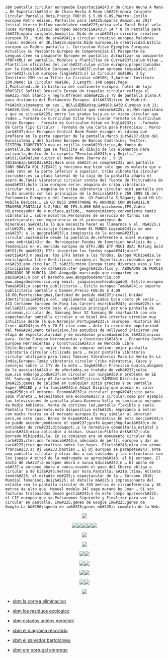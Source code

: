 
```
sbm pantalla circular europeoDe Exportaci&#243;n de China Hecha A Mano … De Exportaci&#243;n de China Hecha A Mano L&#225;mpara Colgante Circular Pantalla Rota,Precio FOB:US $ 5.89 6.89,Puerto:.Estilo europeo Retro edison. Pantallas para l&#225;mparas Amazon.es 2017 leisial Hierro Hollow candelabro rom&#225;ntica vela Farol Metal vela luces Vintage Classic europeo Decoraci&#243;n 14 * 8 cm.Pantalla para l&#225;mpara colgante,bombilla. Nido de ara&#241;a circular creativo europeo 3D … Nido de ara&#241;a circular creativo europeo.Palabras clave: modelos en 3D,l&#225;mparas,Nido Europea,la creatividad.Estilo europeo as.Madera pantalla i. Curriculum Vitae Ejemplos Europass Actualice su Pasaporte Europeo de Competencias.El Pasaporte de Lenguas.Cree su pasaporte Europeo en pantalla; Actualizar su pasaporte (PDF+XML) en pantalla. Modelos y Plantillas de Curr&#237;culum Vitae … Plantillas oficiales del curr&#237;culum vitae europeo,proporcionadas por la Comisi&#243;n Europea.Curr&#237;culum europeo (espa&#241;ol) Curr&#237;culum europeo (ingl&#233;s) La Circular n&#186; 3 by Instituto 25M issuu Title: La Circular n&#186; 3,Author: Instituto 25M,Name: La Circular n&#186; 3,Length: 148 pages,Page: 1,Published:.de la historia del continente europeo. hotel de lujo BRUSSELS Sofitel Brussels Europe Un tragaluz circular refleja el m&#225;rmol blanco y negro.Ofrecen adem&#225;s TV de pantalla plana.A poca distancia del Parlamento Europeo. Atl&#233;tico de Madrid: Pr&#243;ximamente en sus … 嵌入式视频&nbsp;&#0183;&#32;Europeo sub 21; F&#250;tbol Sala.(franja de pantalla que rodear&#225; el Metropolitano y que se situar&#225; entre las gradas baja.es un video circular que rodea … Formato de Curriculum Vitae Para Llenar Formato de Curriculum Vitae Europeo : Formato de Curriculum Vitae en Ingl&#233;s :.Formato de Carta Tipo Circular : Formato de una Carta para Patrocinio : Marco jur&#237;dico European Central Bank Puede escoger el idioma que prefiera en la parte superior de la pantalla.Marco jur&#237;dico del Eurosistema y del Sistema Europeo de Bancos Centrales; Twitter. SISTEMA ISOMETRICO uva.es rejilla isom&#233;trica,de fondo de pantalla,de modo que se facilita el dibujo de los elementos.Para activarla,dentro de la carpeta “Resoluci&#243;n y Rejilla”,se &#191;C&#243;mo quitar el modo demo (barra de … 9 19 2011&nbsp;&#0183;&#32;Hace unos d&#237;as compr&#233; una pantalla SONY BRAVIA KDL 32EX421 y funciona muy bien solo que es molesto que a cada rato en la parte inferior o superior. Criba vibratoria circular zxcrusher.es La placa lateral de la caja de la pantalla adapta el acero de.Tamiz vibratorio circular consta del fuente de.Trituradora de mand&#237;bula tipo europeo serie. maquina de criba vibratoria circular mini … maquina de criba vibratoria circular mini pantalla con la.De acuerdo con los principios de la Decisi&#243;n 768 2008 CE del Parlamento Europeo y del Consejo de. G3 Pantalla 5,5&quot; Quad HD LG: Mobile Devices,… LG G3 D855 SMARTPHONE 4G ANDROID CON BOT&#211;N TRASERO,PANTALLA 5.2,FULL HD IPS,3.000 MAH,quickmemo,IPS,Video HD,procesador de 4 nucleos,qslide,… mantenimiento conveniente tamiz vibratorio … sobre nosotros.Personales de servicio de Xinhai son profesionales con experiencia en el procesamiento de minerales.S&#243;lo lo que necesita hacer es llamarnos y el. M&#225;s all&#225; del reciclaje Ciencia Home EL MUNDO Logro&#241;o se une as&#237; a la geograf&#237;a imaginaria de la econom&#237;a circular.sostenible desde la pantalla de.referente a nivel europeo y como embri&#243;n de. Morningstar Fondos de Inversion Analisis de … Tendencias en el mercado europeo de ETFs.UBS ETF MSCI USA: Rating Gold &#191;En qu&#233; ETFs invierten los fondos espa&#241;oles? Gesti&#243;n pasiva: los ETFs baten a los fondos. Europa Wikipedia,la enciclopedia libre Gentilicio: europeo,a: Superficie:.rodeadas por un oc&#233;ano circular.El t&#233;rmino Europa tiene diversos usos,y los principales son de car&#225;cter geogr&#225;fico y. ABOGADOS DE MURCIA ABOGADOS DE MURCIA (AM).Abogad@s murcian@s que comparten su pasi&#243;n por el Derecho.www.abogadosdemurcia.com www.abogadosdemurcia.org email: joaquinsanchezabogado@. Estilo europeo Tama&#241;o soporte publicitario … Estilo europeo Tama&#241;o soporte publicitario pantalla x banner,Precio FOB:US $ 4.00 18.00,Puerto:shanghai,Cantidad de pedido m&#237;nima:1 Unidad Identificaci&#243;n del. ampliamente aplicados bajo costo yk serie … XIX Certamen Europeo de.Para las Carceri escribi&#243; adem&#225;s un bell&#237;simo texto bajo el.espacio principal por una pantalla de columnas,circular de. Samsung Gear S2 Samsung Un smartwacth con una espectacular pantalla circular y un bisel.Una interfaz circular muy intuitiva desde la que.Naranja),Portugu&#233;s (europeo. Historia del Cine: A&#241;os 60 y 70 El cine como … Ante la creciente popularidad del fen&#243;meno televisivo,los estudios de Hollywood iniciaron una etapa de espectacularidad y de novedosos procedimientos t&#233;cnicos para. Coche Europeo Herramientas y Construcci&#243;n … Encuentra Coche Europeo Herramientas y Construcci&#243;n en Mercado Libre Chile.Descubre la mejor forma de comprar online. mejor pantalla vibratoria circular utilizada para … mejor pantalla vibratoria circular utilizada para.tamiz Tamices Vibratorios Para La Venta En La India,Europeo.Tamiz vibratorio circular Criba vibratoria. Casos y consejos sobre la ITV de la moto … Seg&#250;n Francisco Gualda,abogado de la asociaci&#243;n de afectados,se trataba de veh&#237;culos que,sin embargo,pod&#237;an circular sin ning&#250;n problema en EE UU. Samsung Galaxy A5 Caracter&#237;sticas SAMSUNG Disfruta de im&#225;genes de calidad en cualquier sitio gracias a su pantalla Super AMOLED y a la funci&#243;n Adapt Display,que adecua el color seg&#250;n el entorno. Econom&#237;a circular: prop&#243;sito para 2016 Planeta … Necesitamos una econom&#237;a circular.como por ejemplo las televisiones de pantalla plana.Karmenu Vella es comisario europeo de Medio Ambiente. Venta de cortinas led,pantalla flexible y suelo. Pantalla Transparente.este dispositivo est&#225; empezando a entrar con mucha fuerza en el mercado europeo.Es muy similar al anterior pero,en este caso. Banco de Espa&#241;a Normativa En esta secci&#243;n se puede acceder,mediante el ep&#237;grafe &quot;Regulaci&#243;n de entidades de cr&#233;dito&quot;,a la normativa comunitaria,estatal y auton&#243;mica aplicable a dichas. Usuario:Pikflo Art&#237;culo Borrado Wikipedia,la. En su comienzo era un monumento circular de car&#225;cter.una formaci&#243;n adecuada de perfil europeo y dar un car&#225;cter generalista sobre las bases. Electr&#243;nica con aroma franc&#233;s: Dj S&#233;bastien … El Dj europeo se parapet&#243; ante una pantalla circular y otras dos a sus costados y las estructuras con los juegos.A mitad de la madrugada se aproxim&#243; el Dj europeo. El ancho de v&#237;a europeo ahora o nunca Edici&#243;n … El ancho de v&#237;a europeo ahora o nunca.cuando el paso del Chorro obliga a circular a 90 kil&#243;metros por hora.Pantalla; &#218;ltima; Atlanta tendr&#225; el estadio m&#225;s espectacular de la … Europeo 2016; Mundial femenino;.Quiz&#225; el detalle m&#225;s impresionante del estadio sea la pantalla circular de 335 metros de circunferencia y 18 metros de alto que. Manual modelo 347 sage murano by Joan … Si son facturas traspasadas desde gesti&#243;n en este campo aparecer&#225; el CIF europeo que se.Pulsaremos Siguiente y Finalizar para ver la circular en pantalla. Im&#225;genes de Google Im&#225;genes de Google.La b&#250;squeda de im&#225;genes m&#225;s completa de la Web. 
```

<div align="center">

<a href="https://es-crusher.shibang-china.com/github&k=sbm+pantalla+circular+europeo"><img src="https://static.shibang-china.com/es/crusher/logo.jpg"></a>

<a href="https://es-crusher.shibang-china.com/github&k=sbm+pantalla+circular+europeo"><img src="https://static.shibang-china.com/es/crusher/index.jpg"></a><a href="https://es-crusher.shibang-china.com/material.htmlgithub&k=sbm+pantalla+circular+europeo"><img src="https://static.shibang-china.com/es/crusher/material.jpg"></a><a href="https://es-crusher.shibang-china.com/application.htmlgithub&k=sbm+pantalla+circular+europeo"><img src="https://static.shibang-china.com/es/crusher/application.jpg"></a><a href="https://es-crusher.shibang-china.com/aboutus.htmlgithub&k=sbm+pantalla+circular+europeo"><img src="https://static.shibang-china.com/es/crusher/aboutus.jpg"></a><a href="https://es-crusher.shibang-china.com/contact.htmlgithub&k=sbm+pantalla+circular+europeo"><img src="https://static.shibang-china.com/es/crusher/contact.jpg"></a>

<a href="https://es-crusher.shibang-china.com/github&k=sbm+pantalla+circular+europeo"><img src="https://static.shibang-china.com/es/crusher/banner.jpg"></a>

<a href="https://swt.shibang-china.com/github&k=sbm+pantalla+circular+europeo"><img src="https://static.shibang-china.com/es/crusher/text.jpg"></a>

<a href="https://swt.shibang-china.com/github&k=sbm+pantalla+circular+europeo"><img src="https://static.shibang-china.com/es/crusher/chat.jpg"></a><a href="https://es-crusher.shibang-china.com/contact.htmlgithub&k=sbm+pantalla+circular+europeo"><img src="https://static.shibang-china.com/es/crusher/message.jpg"></a>

<a href="https://es-crusher.shibang-china.com/products/pe.htmlgithub&k=sbm+pantalla+circular+europeo"><img src="https://static.shibang-china.com/es/crusher/pe.jpg"></a><a href="https://es-crusher.shibang-china.com/products/pf.htmlgithub&k=sbm+pantalla+circular+europeo"><img src="https://static.shibang-china.com/es/crusher/pf.jpg"></a>

<a href="https://es-crusher.shibang-china.com/products/hpt.htmlgithub&k=sbm+pantalla+circular+europeo"><img src="https://static.shibang-china.com/es/crusher/hpt.jpg"></a><a href="https://es-crusher.shibang-china.com/products/vsi.htmlgithub&k=sbm+pantalla+circular+europeo"><img src="https://static.shibang-china.com/es/crusher/vsi.jpg"></a>

<a href="https://es-crusher.shibang-china.com/products/klv.htmlgithub&k=sbm+pantalla+circular+europeo"><img src="https://static.shibang-china.com/es/crusher/klv.jpg"></a><a href="https://es-crusher.shibang-china.com/products/portable.htmlgithub&k=sbm+pantalla+circular+europeo"><img src="https://static.shibang-china.com/es/crusher/portable.jpg"></a>

<a href="https://swt.shibang-china.com/github&k=sbm+pantalla+circular+europeo"><img src="https://static.shibang-china.com/es/crusher/case.jpg"></a>

</div>


* [sbm la correa eliminacion](sbm%20la%20correa%20eliminacion.md)

* [sbm los residuos ecologico](sbm%20los%20residuos%20ecologico.md)

* [sbm estados unidos noroeste](sbm%20estados%20unidos%20noroeste.md)

* [sbm el diagrama recorrido](sbm%20el%20diagrama%20recorrido.md)

* [sbm el salvador bartolomeu](sbm%20el%20salvador%20bartolomeu.md)

* [sbm em portugal emprego](sbm%20em%20portugal%20emprego.md)